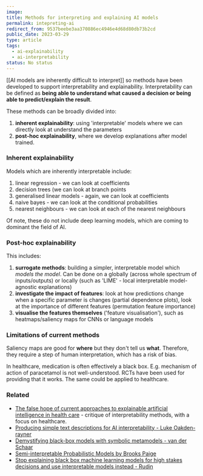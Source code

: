 ```yaml
---
image:
title: Methods for interpreting and explaining AI models
permalink: intepreting-ai
redirect_from: 9537beebe3aa370886ec4946e4d68d80db73b2cd
public_date: 2023-03-29
type: article
tags:
  - ai-explainability
  - ai-interpretability
status: No status
---
```



[[AI models are inherently difficult to interpret]] so methods have been developed to support interpretability and explainability. Interpretability can be defined as **being able to understand what caused a decision or being able to predict/explain the result**.

These methods can be broadly divided into:
1. **inherent explainability**: using 'interpretable' models where we can directly look at understand the parameters
2. **post-hoc explainability**, where we develop explanations after model trained.


### Inherent explainability
Models which are inherently interpretable include:
1. linear regression - we can look at coefficients
2. decision trees (we can look at branch points
3. generalised linear models - again, we can look at coefficients
4. naive bayes - we can look at the conditional probabilities
5. nearest neighbours - we can look at each of the nearest neighbours

Of note, these do not include deep learning models, which are coming to dominant the field of AI.


### Post-hoc explainability
This includes:
1. **surrogate methods**: building a simpler, interpretable model which *models the model*. Can be done on a globally (across whole spectrum of inputs/outputs) or locally (such as 'LIME' - local interpretable model-agnostic explanations)
2. **investigate the impact of features**: look at how predictions change when a specific parameter is changes (partial dependence plots), look at the importance of different features (permutation feature importance)
3. **visualise the features themselves** ('feature visualisation'), such as heatmaps/saliency maps for CNNs or language models


### Limitations of current methods
Saliency maps are good for **where** but they don't tell us **what**. Therefore, they require a step of human interpretation, which has a risk of bias.

In healthcare, medication is often effectively a black box. E.g. mechanism of action of paracetamol is not well-understood. RCTs have been used for providing that it works. The same could be applied to healthcare.


### Related
- [The false hope of current approaches to explainable artificial intelligence in health care](<https://www.thelancet.com/pdfs/journals/landig/PIIS2589-7500(21)00208-9.pdf>) - critique of interpretability methods, with a focus on healthcare.
- [Producing simple text descriptions for AI interpretability - Luke Oakden-rayner](https://laurenoakdenrayner.com/2018/06/05/explain-yourself-machine-producing-simple-text-descriptions-for-ai-interpretability/)
- [Demystifying black-box models with symbolic metamodels - van der Schaar](https://proceedings.neurips.cc/paper/2019/hash/567b8f5f423af15818a068235807edc0-Abstract.html)
- [Semi-interpretable Probabilistic Models by Brooks Paige](https://www.youtube.com/watch?v=X7ED8Fi1948)
- [Stop explaining black box machine learning models for high stakes decisions and use interpretable models instead - Rudin](https://www.nature.com/articles/s42256-019-0048-x)